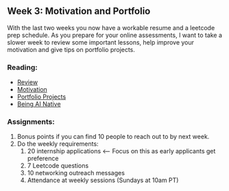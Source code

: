 ## Week 3: Motivation and Portfolio 

With the last two weeks you now have a workable resume and a leetcode prep schedule. As you prepare for your online assessments, I want to take a slower week to review some important lessons, help improve your motivation and give tips on portfolio projects.

### Reading:
- [Review](review.md)
- [Motivation](motivation.md)
- [Portfolio Projects](portfolio.md)
- [Being AI Native](AInative.md)

### Assignments:
1. Bonus points if you can find 10 people to reach out to by next week.
2. Do the weekly requirements:
   1. 20 internship applications <-- Focus on this as early applicants get preference
   2. 7 Leetcode questions
   3. 10 networking outreach messages
   4. Attendance at weekly sessions (Sundays at 10am PT)
